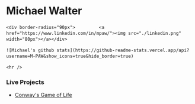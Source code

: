 <!--
### Hi there 👋
-->

# Michael Walter

  <!-- Row 1 -->
    <div border-radius="90px">         <a href="https://www.linkedin.com/in/mpaw/"><img src="./linkedin.png" width="80px"></a></div>

  <!-- Row 2 -->
    ![Michael's github stats](https://github-readme-stats.vercel.app/api?username=M-PAW&show_icons=true&hide_border=true)

  <!-- Row 3 -->

    <hr />
### Live Projects 
  - [Conway's Game of Life](https://friendly-wozniak-c97571.netlify.app/)







<!--
**M-PAW/M-PAW** is a ✨ _special_ ✨ repository because its `README.md` (this file) appears on your GitHub profile.

Here are some ideas to get you started:

- 🔭 I’m currently working on ...
- 🌱 I’m currently learning ...
- 👯 I’m looking to collaborate on ...
- 🤔 I’m looking for help with ...
- 💬 Ask me about ...
- 📫 How to reach me: ...
- 😄 Pronouns: ...
- ⚡ Fun fact: ...
-->
